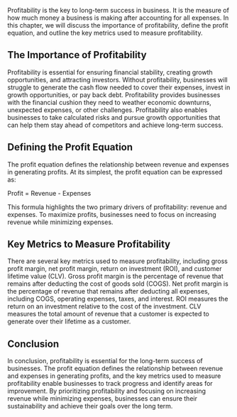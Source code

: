 
Profitability is the key to long-term success in business. It is the measure of how much money a business is making after accounting for all expenses. In this chapter, we will discuss the importance of profitability, define the profit equation, and outline the key metrics used to measure profitability.

The Importance of Profitability
-------------------------------

Profitability is essential for ensuring financial stability, creating growth opportunities, and attracting investors. Without profitability, businesses will struggle to generate the cash flow needed to cover their expenses, invest in growth opportunities, or pay back debt. Profitability provides businesses with the financial cushion they need to weather economic downturns, unexpected expenses, or other challenges. Profitability also enables businesses to take calculated risks and pursue growth opportunities that can help them stay ahead of competitors and achieve long-term success.

Defining the Profit Equation
----------------------------

The profit equation defines the relationship between revenue and expenses in generating profits. At its simplest, the profit equation can be expressed as:

Profit = Revenue - Expenses

This formula highlights the two primary drivers of profitability: revenue and expenses. To maximize profits, businesses need to focus on increasing revenue while minimizing expenses.

Key Metrics to Measure Profitability
------------------------------------

There are several key metrics used to measure profitability, including gross profit margin, net profit margin, return on investment (ROI), and customer lifetime value (CLV). Gross profit margin is the percentage of revenue that remains after deducting the cost of goods sold (COGS). Net profit margin is the percentage of revenue that remains after deducting all expenses, including COGS, operating expenses, taxes, and interest. ROI measures the return on an investment relative to the cost of the investment. CLV measures the total amount of revenue that a customer is expected to generate over their lifetime as a customer.

Conclusion
----------

In conclusion, profitability is essential for the long-term success of businesses. The profit equation defines the relationship between revenue and expenses in generating profits, and the key metrics used to measure profitability enable businesses to track progress and identify areas for improvement. By prioritizing profitability and focusing on increasing revenue while minimizing expenses, businesses can ensure their sustainability and achieve their goals over the long term.

